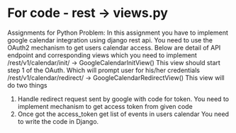 # For code - rest -> views.py

Assignments for Python
Problem: In this assignment you have to implement google calendar integration using
django rest api.
You need to use the OAuth2 mechanism to get users calendar access.
Below are detail of API endpoint and corresponding views which you need to implement
/rest/v1/calendar/init/ -> GoogleCalendarInitView() This view should start
step 1 of the OAuth. Which will prompt user for his/her credentials
/rest/v1/calendar/redirect/ -> GoogleCalendarRedirectView()
This view will do two things
1. Handle redirect request sent by google with code for token. You need to implement
mechanism to get access token from given code
2. Once got the access_token get list of events in users calendar You need to write the
code in Django.
